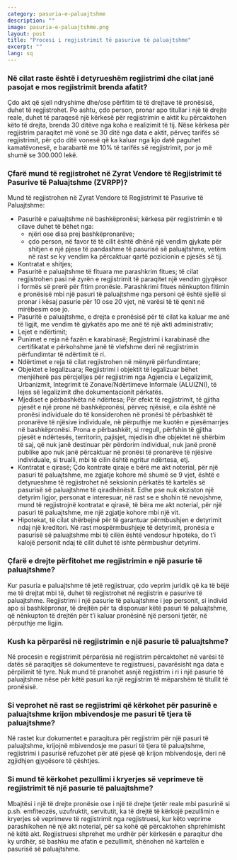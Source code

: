 ```yaml
---
category: pasuria-e-paluajtshme
description: ""
image: pasuria-e-paluajtshme.png
layout: post
title: "Procesi i regjistrimit të pasurive të paluajtshme"
excerpt: ""
lang: sq
---
```

<script>
var data = { topics: [
  {
    title: "Regjistrimi i detyruar",
    text: function(){ return $("#part1").html(); }
  },
  {
    title: "Regjistrimi i pasurive të paluajtshme",
    text: function(){ return $("#part2").html(); }
  },
  {
    title: "Pezullimi i veprimeve të regjistrimit",
    text: function(){ return $("#part3").html(); }
  }  
]};
</script>

<div id="part1" class="hidden">
<h3>Në cilat raste është i detyrueshëm regjistrimi dhe cilat janë pasojat e mos regjistrimit brenda afatit?</h3>
Çdo akt që sjell ndryshime dhe/ose përfitim të të drejtave të pronësisë, duhet të regjistrohet. Po ashtu, çdo person, pronar apo titullar i një të drejte reale, duhet të paraqesë një kërkesë për regjistrimin e aktit ku përcaktohen këto të drejta, brenda 30 ditëve nga koha e realizimit të tij. Nëse kërkesa për regjistrim paraqitet më vonë se 30 ditë nga data e aktit, përveç tarifës së regjistrimit, për çdo ditë vonesë që ka kaluar nga kjo datë paguhet kamatëvonesë, e barabartë me 10% të tarifës së regjistrimit, por jo më shumë se 300.000 lekë.
</div>

<div id="part2" class="hidden">
<h3>Çfarë mund të regjistrohet në Zyrat Vendore të Regjistrimit të Pasurive të Paluajtshme (ZVRPP)?</h3>
Mund të regjistrohen në Zyrat Vendore të Regjistrimit të Pasurive të Paluajtshme:
<ul>
<li>Pasuritë e paluajtshme në bashkëpronësi; kërkesa për regjistrimin e të cilave duhet të bëhet nga:
<ul>
<li>njëri ose disa prej bashkëpronarëve; </li>
<li>çdo person, në favor të të cilit është dhënë një vendim gjykate për shitjen e një pjese të pandashme të pasurisë së paluajtshme, vetëm në rast se ky vendim ka përcaktuar qartë pozicionin e pjesës së tij.</li>
</ul>
</li>
<li>Kontratat e shitjes;</li>
<li>Pasuritë e paluajtshme të fituara me parashkrim fitues; të cilat regjistrohen pasi në zyrën e regjistrimit  të paraqitet një vendim gjyqësor i formës së prerë për fitim pronësie. Parashkrimi fitues nënkupton fitimin e pronësisë mbi një pasuri të paluajtshme nga personi që është sjellë si pronar i kësaj pasurie për 10 ose 20 vjet, në varësi të të qenit në mirëbesim ose jo.</li>
<li>Pasuritë e paluajtshme, e drejta e pronësisë për të cilat ka kaluar me anë të ligjit, me vendim të gjykatës apo me anë të një akti administrativ;</li>
<li>Lejet e ndërtimit;</li>
<li>Punimet e reja në fazën e karabinasë; Regjistrimi i karabinasë dhe certifikatat e përkohshme janë të vlefshme deri në regjistrimin përfundimtar të ndërtimit të ri.</li>
<li>Ndërtimet e reja të cilat regjistrohen në mënyrë përfundimtare;</li>
<li>Objektet e legalizuara; Regjistrimi i objektit të legalizuar bëhet menjëherë pas përcjelljes për regjistrim nga Agjencia e Legalizimit, Urbanizmit, Integrimit të Zonave/Ndërtimeve Informale (ALUIZNI), të lejes së legalizimit dhe dokumentacionit përkatës.</li>
<li>Mjediset e përbashkëta në ndërtesa;  Për efekt të regjistrimit, të gjitha pjesët e një prone në bashkëpronësi, përveç njësisë, e cila është në pronësi individuale do të konsiderohen në pronësi të përbashkët të pronarëve të njësive individuale, në përputhje me kuotën e pjesëmarrjes në bashkëpronësi. Prona e përbashkët, si rregull, përfshin të gjitha pjesët e ndërtesës, territorin, pajisjet, mjedisin dhe objektet në shërbim të saj, që nuk janë destinuar për përdorim individual, nuk janë pronë publike apo nuk janë përcaktuar në pronësi të pronarëve të njësive individuale, si trualli, mbi të cilin është ngritur ndërtesa, etj.</li>
<li>Kontratat e qirasë; Çdo kontrate qiraje e bërë me akt noterial, për një pasuri të paluajtshme, me zgjatje kohore më shumë se 9 vjet, është e detyrueshme të regjistrohet në seksionin përkatës të kartelës së pasurisë së paluajtshme të qiradhënësit. Edhe pse nuk ekziston një detyrim ligjor, personat e interesuar, në rast se e shohin të nevojshme, mund të regjistrojnë kontratat e qirasë, të bëra me akt noterial, për një pasuri të paluajtshme, me një zgjatje kohore mbi një vit.</li>
<li>Hipotekat, të cilat shërbejnë për të garantuar përmbushjen e detyrimit ndaj një kreditori. Në rast mospërmbushjeje të detyrimit, pronësia e pasurisë së paluajtshme mbi të cilën është vendosur hipoteka, do t’i kalojë personit ndaj të cilit duhet të ishte përmbushur detyrimi.</li>
</ul>
<h3>Çfarë e drejte përfitohet me regjistrimin e një pasurie të paluajtshme?</h3>
Kur pasuria e paluajtshme të jetë regjistruar, çdo veprim juridik që ka të bëjë me të drejtat mbi të, duhet të regjistrohet në regjistrin e pasurive të paluajtshme. Regjistrimi i një pasurie të paluajtshme i jep personit, si individ apo si bashkëpronar, të drejtën për ta disponuar këtë pasuri të paluajtshme, që nënkupton të drejtën për t’i kaluar pronësinë një personi tjetër, në përputhje me ligjin.
<h3>Kush ka përparësi në regjistrimin e një pasurie të paluajtshme?</h3>
Në procesin e regjistrimit përparësia në regjistrim përcaktohet në varësi të datës së paraqitjes së dokumenteve te regjistruesi, pavarësisht nga data e përpilimit të tyre. Nuk mund të pranohet asnjë regjistrim i ri i një pasurie të paluajtshme nëse për këtë pasuri ka një regjistrim të mëparshëm të titullit të pronësisë.
<h3>Si veprohet në rast se regjistrimi që kërkohet për pasurinë e paluajtshme krijon mbivendosje me pasuri të tjera të paluajtshme?</h3>
Në rastet kur dokumentet e paraqitura për regjistrim për një pasuri të paluajtshme, krijojnë mbivendosje me pasuri të tjera të paluajtshme, regjistrimi i pasurisë refuzohet për atë pjesë që krijon mbivendosje, deri në zgjidhjen gjyqësore të çështjes.
</div>

<div id="part3" class="hidden">
<h3>Si mund të kërkohet pezullimi i kryerjes së veprimeve të regjistrimit të një pasurie të paluajtshme?</h3>
Mbajtësi i një të drejte pronësie ose i një të drejte tjetër reale mbi pasurinë si p.sh. emfiteozës, uzufruktit, servitutit, ka të drejtë të kërkojë pezullimin e kryerjes së veprimeve të regjistrimit nga regjistruesi, kur këto veprime parashikohen në një akt noterial, për sa kohë që përcaktohen shprehimisht në këtë akt. Regjistruesi shprehet me urdhër për kërkesën e paraqitur dhe ky urdhër, së bashku me afatin e pezullimit, shënohen në kartelën e pasurisë së paluajtshme.
</div>

<div class="post-content"></div>
